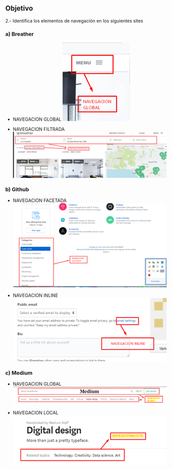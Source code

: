
## Objetivo

2.- Identifica los elementos de navegación en los siguientes sites

### a) Breather

* NAVEGACION GLOBAL 
![Navegacion](images/image1.png)

* NAVEGACION FILTRADA
![Navegacion](images/image6.png)

### b) Github

* NAVEGACION FACETADA
![Navegacion](images/image2.png)

* NAVEGACION INLINE
![Navegacion](images/image3.png)


### c) Medium

* NAVEGACION GLOBAL
![Navegacion](images/image8.png)

* NAVEGACION LOCAL
![Navegacion](images/image7.png)
